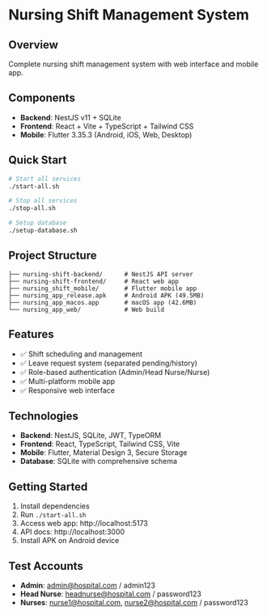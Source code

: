 # Nursing Shift Management System

## Overview
Complete nursing shift management system with web interface and mobile app.

## Components
- **Backend**: NestJS v11 + SQLite
- **Frontend**: React + Vite + TypeScript + Tailwind CSS
- **Mobile**: Flutter 3.35.3 (Android, iOS, Web, Desktop)

## Quick Start
```bash
# Start all services
./start-all.sh

# Stop all services  
./stop-all.sh

# Setup database
./setup-database.sh
```

## Project Structure
```
├── nursing-shift-backend/      # NestJS API server
├── nursing-shift-frontend/     # React web app
├── nursing_shift_mobile/       # Flutter mobile app
├── nursing_app_release.apk     # Android APK (49.5MB)
├── nursing_app_macos.app       # macOS app (42.6MB)
└── nursing_app_web/            # Web build
```

## Features
- ✅ Shift scheduling and management
- ✅ Leave request system (separated pending/history)
- ✅ Role-based authentication (Admin/Head Nurse/Nurse)
- ✅ Multi-platform mobile app
- ✅ Responsive web interface

## Technologies
- **Backend**: NestJS, SQLite, JWT, TypeORM
- **Frontend**: React, TypeScript, Tailwind CSS, Vite
- **Mobile**: Flutter, Material Design 3, Secure Storage
- **Database**: SQLite with comprehensive schema

## Getting Started
1. Install dependencies
2. Run `./start-all.sh`
3. Access web app: http://localhost:5173
4. API docs: http://localhost:3000
5. Install APK on Android device

## Test Accounts
- **Admin**: admin@hospital.com / admin123
- **Head Nurse**: headnurse@hospital.com / password123
- **Nurses**: nurse1@hospital.com, nurse2@hospital.com / password123
